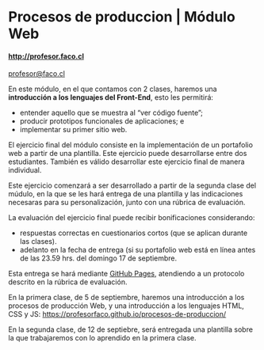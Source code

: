 # Procesos de produccion | Módulo Web

#### http://profesor.faco.cl

profesor@faco.cl

En este módulo, en el que contamos con 2 clases, haremos una **introducción a los lenguajes del Front-End**, esto les permitirá:

- entender aquello que se muestra al “ver código fuente”;
- producir prototipos funcionales de aplicaciones; e
- implementar su primer sitio web.

El ejercicio final del módulo consiste en la implementación de un portafolio web a partir de una plantilla. Este ejercicio puede desarrollarse entre dos estudiantes. También es válido desarrollar este ejercicio final de manera individual. 

Este ejercicio comenzará a ser desarrollado a partir de la segunda clase del múdulo, en la que se les hará entrega de una plantilla y las indicaciones necesaras para su personalización, junto con una rúbrica de evaluación.

La evaluación del ejercicio final puede recibir bonificaciones considerando: 
- respuestas correctas en cuestionarios cortos (que se aplican durante las clases).
- adelanto en la fecha de entrega (si su portafolio web está en línea antes de las 23.59 hrs. del domingo 17 de septiembre.

Esta entrega se hará mediante [GitHub Pages](https://pages.github.com/), atendiendo a un protocolo descrito en la rúbrica de evaluación.

En la primera clase, de 5 de septiembre, haremos una introducción a los procesos de producción Web, y una introducción a los lenguajes HTML, CSS y JS: https://profesorfaco.github.io/procesos-de-produccion/

En la segunda clase, de 12 de septiebre, será entregada una plantilla sobre la que trabajaremos con lo aprendido en la primera clase.

